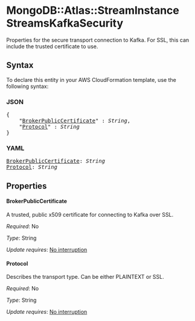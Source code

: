 # MongoDB::Atlas::StreamInstance StreamsKafkaSecurity

Properties for the secure transport connection to Kafka. For SSL, this can include the trusted certificate to use.

## Syntax

To declare this entity in your AWS CloudFormation template, use the following syntax:

### JSON

<pre>
{
    "<a href="#brokerpubliccertificate" title="BrokerPublicCertificate">BrokerPublicCertificate</a>" : <i>String</i>,
    "<a href="#protocol" title="Protocol">Protocol</a>" : <i>String</i>
}
</pre>

### YAML

<pre>
<a href="#brokerpubliccertificate" title="BrokerPublicCertificate">BrokerPublicCertificate</a>: <i>String</i>
<a href="#protocol" title="Protocol">Protocol</a>: <i>String</i>
</pre>

## Properties

#### BrokerPublicCertificate

A trusted, public x509 certificate for connecting to Kafka over SSL.

_Required_: No

_Type_: String

_Update requires_: [No interruption](https://docs.aws.amazon.com/AWSCloudFormation/latest/UserGuide/using-cfn-updating-stacks-update-behaviors.html#update-no-interrupt)

#### Protocol

Describes the transport type. Can be either PLAINTEXT or SSL.

_Required_: No

_Type_: String

_Update requires_: [No interruption](https://docs.aws.amazon.com/AWSCloudFormation/latest/UserGuide/using-cfn-updating-stacks-update-behaviors.html#update-no-interrupt)

